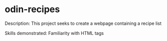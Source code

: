 # odin-recipes

Description: This project seeks to create a webpage containing a recipe list 

Skills demonstrated: Familiarity with HTML tags


